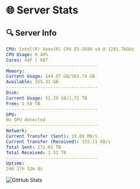 # 🌐 Server Stats
## 🔍 Server Info
```yaml
CPU: Intel(R) Xeon(R) CPU E5-2699 v4 @ 1281.76GHz
CPU Usage: 0.40%
Cores: 44P | 88T
-----------------------------------
Memory:
Current Usage: 144.97 GB/503.74 GB
Available: 355.31 GB
-----------------------------------
Disk:
Current Usage: 51.29 GB/1.71 TB
Free: 1.58 TB
-----------------------------------
GPU:
No GPU detected
-----------------------------------
Network:
Current Transfer (Sent): 19.88 MB/s
Current Transfer (Received): 155.11 KB/s
Total Sent: 172.02 TB
Total Received: 2.52 TB
-----------------------------------
Uptime:
24d 17h 52m 8s
```
![GitHub Stats](https://img.shields.io/badge/Updated-2025-03-04_16:35:26-blue)